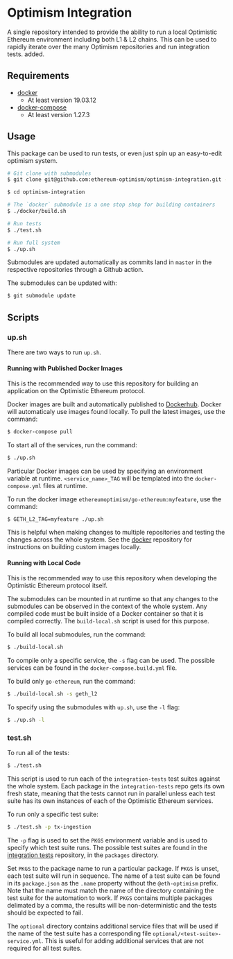 # Optimism Integration

A single repository intended to provide the ability to run a local
Optimistic Ethereum environment including both L1 & L2 chains. This
can be used to rapidly iterate over the many Optimism repositories and
run integration tests. added.

## Requirements

- [docker](https://docs.docker.com/get-docker/)
  - At least version 19.03.12
- [docker-compose](https://docs.docker.com/compose/install/)
  - At least version 1.27.3

## Usage
This package can be used to run tests, or even just spin up an easy-to-edit
optimism system.

```bash
# Git clone with submodules
$ git clone git@github.com:ethereum-optimism/optimism-integration.git --recurse-submodules

$ cd optimism-integration

# The `docker` submodule is a one stop shop for building containers
$ ./docker/build.sh

# Run tests
$ ./test.sh

# Run full system
$ ./up.sh
```

Submodules are updated automatically as commits land in `master` in the
respective repositories through a Github action.

The submodules can be updated with:

```bash
$ git submodule update
```

## Scripts

### up.sh

There are two ways to run `up.sh`.

#### Running with Published Docker Images

This is the recommended way to use this repository for building an application
on the Optimistic Ethereum protocol.

Docker images are built and automatically published to [Dockerhub](https://hub.docker.com/u/ethereumoptimism).
Docker will automaticaly use images found locally. To pull the latest images,
use the command:

```bash
$ docker-compose pull
```

To start all of the services, run the command:

```bash
$ ./up.sh
```

Particular Docker images can be used by specifying an environment variable at
runtime. `<service_name>_TAG` will be templated into the `docker-compose.yml`
files at runtime.

To run the docker image `ethereumoptimism/go-ethereum:myfeature`, use the
command:

```
$ GETH_L2_TAG=myfeature ./up.sh
```

This is helpful when making changes to multiple repositories and testing the
changes across the whole system. See the [docker](https://github.com/ethereum-optimism/docker)
repository for instructions on building custom images locally.

#### Running with Local Code

This is the recommended way to use this repository when developing the
Optimistic Ethereum protocol itself.

The submodules can be mounted in at runtime so that any changes to the
submodules can be observed in the context of the whole system.
Any compiled code must be built inside of a Docker container so that
it is compiled correctly. The `build-local.sh` script is used for this
purpose.

To build all local submodules, run the command:

```bash
$ ./build-local.sh
```

To compile only a specific service, the `-s` flag can be used. The possible
services can be found in the `docker-compose.build.yml` file.

To build only `go-ethereum`, run the command:

```bash
$ ./build-local.sh -s geth_l2
```

To specify using the submodules with `up.sh`, use the `-l` flag:

```bash
$ ./up.sh -l
```

### test.sh

To run all of the tests:

```bash
$ ./test.sh
```

This script is used to run each of the `integration-tests` test suites
against the whole system. Each package in the `integration-tests` repo
gets its own fresh state, meaning that the tests cannot run in parallel
unless each test suite has its own instances of each of the Optimistic
Ethereum services.

To run only a specific test suite:

```bash
$ ./test.sh -p tx-ingestion
```

The `-p` flag is used to set the `PKGS` environment variable and is
used to specify which test suite runs. The possible test suites are found
in the [integration tests](https://github.com/ethereum-optimism/integration-tests)
repository, in the `packages` directory.

Set `PKGS` to the package name to run a particular package. If `PKGS` is unset,
each test suite will run in sequence. The name of a test suite can be found
in its `package.json` as the `.name` property without the `@eth-optimism`
prefix. Note that the name must match the name of the directory containing
the test suite for the automation to work. If `PKGS` contains
multiple packages delimated by a comma, the results will be non-deterministic
and the tests should be expected to fail.

The `optional` directory contains additional service files that will be used
if the name of the test suite has a corresponding file
`optional/<test-suite>-service.yml`. This is useful for adding additional
services that are not required for all test suites.

